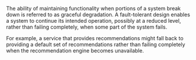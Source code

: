 The ability of maintaining functionality when portions of a system break down is referred to as graceful degradation. A fault-tolerant design enables a system to continue its intended operation, possibly at a reduced level, rather than failing completely, when some part of the system fails.  
  
For example, a service that provides recommendations might fall back to providing a default set of recommendations rather than failing completely when the recommendation engine becomes unavailable.
